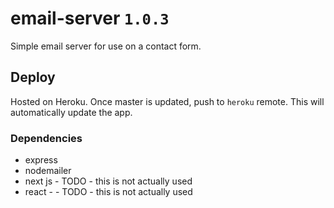 # email-server `1.0.3`
Simple email server for use on a contact form.

## Deploy
Hosted on Heroku. Once master is updated, push to `heroku` remote. This will automatically update the app.

### Dependencies
* express
* nodemailer
* next js - TODO - this is not actually used
* react - - TODO - this is not actually used